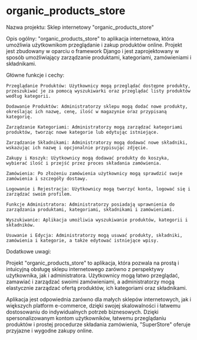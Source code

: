 # organic_products_store

Nazwa projektu: Sklep internetowy "organic_products_store"

Opis ogólny:
"organic_products_store" to aplikacja internetowa, która umożliwia użytkownikom przeglądanie i zakup produktów online. 
Projekt jest zbudowany w oparciu o framework Django i jest zaprojektowany w sposób umożliwiający zarządzanie produktami, 
kategoriami, zamówieniami i składnikami.

Główne funkcje i cechy:

    Przeglądanie Produktów: Użytkownicy mogą przeglądać dostępne produkty, przeszukiwać je za pomocą wyszukiwarki oraz przeglądać listy produktów według kategorii.

    Dodawanie Produktów: Administratorzy sklepu mogą dodać nowe produkty, określając ich nazwę, cenę, ilość w magazynie oraz przypisaną kategorię.

    Zarządzanie Kategoriami: Administratorzy mogą zarządzać kategoriami produktów, tworząc nowe kategorie lub edytując istniejące.

    Zarządzanie Składnikami: Administratorzy mogą dodawać nowe składniki, wskazując ich nazwę i opcjonalnie przypisując zdjęcie.

    Zakupy i Koszyk: Użytkownicy mogą dodawać produkty do koszyka, wybierać ilość i przejść przez proces składania zamówienia.

    Zamówienia: Po złożeniu zamówienia użytkownicy mogą sprawdzić swoje zamówienia i szczegóły dostawy.

    Logowanie i Rejestracja: Użytkownicy mogą tworzyć konta, logować się i zarządzać swoim profilem.

    Funkcje Administratora: Administratorzy posiadają uprawnienia do zarządzania produktami, kategoriami, składnikami i zamówieniami.

    Wyszukiwanie: Aplikacja umożliwia wyszukiwanie produktów, kategorii i składników.

    Usuwanie i Edycja: Administratorzy mogą usuwać produkty, składniki, zamówienia i kategorie, a także edytować istniejące wpisy.

Dodatkowe uwagi:

Projekt "organic_products_store" to aplikacja, która pozwala na prostą i intuicyjną obsługę sklepu internetowego zarówno z perspektywy użytkownika, jak i administratora.
Użytkownicy mogą łatwo przeglądać, zamawiać i zarządzać swoimi zamówieniami, a administratorzy mogą elastycznie zarządzać ofertą produktów, ich kategoriami oraz składnikami.

Aplikacja jest odpowiednia zarówno dla małych sklepów internetowych, jak i większych platform e-commerce, dzięki swojej skalowalności i łatwemu dostosowaniu do indywidualnych potrzeb biznesowych. 
Dzięki spersonalizowanym kontom użytkowników, łatwemu przeglądaniu produktów i prostej procedurze składania zamówienia, "SuperStore" oferuje przyjazne i wygodne zakupy online.